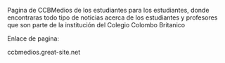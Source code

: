 Pagina de CCBMedios de los estudiantes para los estudiantes, donde encontraras todo tipo de noticias acerca de los estudiantes y profesores que son parte de la institución del Colegio Colombo Britanico

Enlace de pagina:

ccbmedios.great-site.net
